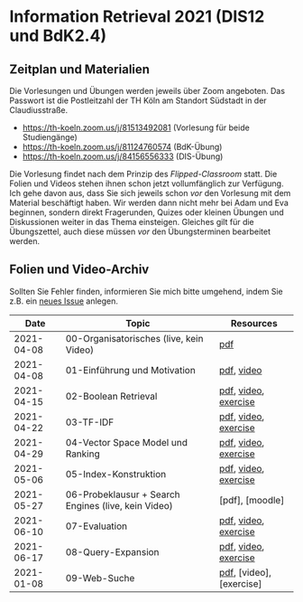 # Information Retrieval 2021 (DIS12 und BdK2.4)

## Zeitplan und Materialien

Die Vorlesungen und Übungen werden jeweils über Zoom angeboten. Das Passwort ist die Postleitzahl der TH Köln am Standort Südstadt in der Claudiusstraße. 

- https://th-koeln.zoom.us/j/81513492081 (Vorlesung für beide Studiengänge) 
- https://th-koeln.zoom.us/j/81124760574 (BdK-Übung)
- https://th-koeln.zoom.us/j/84156556333 (DIS-Übung)

Die Vorlesung findet nach dem Prinzip des *Flipped-Classroom* statt. Die Folien und Videos stehen ihnen schon jetzt vollumfänglich zur Verfügung. Ich gehe davon aus, dass Sie sich jeweils schon *vor* den Vorlesung mit dem Material beschäftigt haben. Wir werden dann nicht mehr bei Adam und Eva beginnen, sondern direkt Fragerunden, Quizes oder kleinen Übungen und Diskussionen weiter in das Thema einsteigen. Gleiches gilt für die Übungszettel, auch diese müssen *vor* den Übungsterminen bearbeitet werden.

## Folien und Video-Archiv

Sollten Sie Fehler finden, informieren Sie mich bitte umgehend, indem Sie z.B. ein [neues Issue](https://github.com/irgroup/dis12-bdk24-2021/issues) anlegen.

| Date       | Topic                                             | Resources      |
|------------|---------------------------------------------------|----------------|
| 2021-04-08 | 00-Organisatorisches (live, kein Video)           | [pdf](slides/00-syllabus.pdf) |
| 2021-04-08 | 01-Einführung und Motivation                      | [pdf](slides/01-introduction.pdf), [video](https://youtu.be/g58QPBqKJgk)  |
| 2021-04-15 | 02-Boolean Retrieval                              | [pdf](slides/02-boolean.pdf), [video](https://youtu.be/EcPBqIM3uO0), [exercise](exercises/02-boolean-exercise.pdf) |
| 2021-04-22 | 03-TF-IDF                                         | [pdf](slides/03-tfidf.pdf), [video](https://youtu.be/CPrij20NmXY), [exercise](exercises/03-tfidf-exercise.pdf) |
| 2021-04-29 | 04-Vector Space Model und Ranking                 | [pdf](slides/04-ranking.pdf), [video](https://youtu.be/b1JanvFBlWU), [exercise](exercises/04-ranking-exercise.pdf) |
| 2021-05-06 | 05-Index-Konstruktion                             | [pdf](slides/05-index.pdf), [video](https://youtu.be/GdU5SN7q0G0), [exercise](exercises/05-index-exercise.pdf) |
| 2021-05-27 | 06-Probeklausur + Search Engines (live, kein Video)| [pdf], [moodle] |
| 2021-06-10 | 07-Evaluation                                     | [pdf](slides/07-evaluation.pdf), [video](https://youtu.be/DDfa685DFfw), [exercise](exercises/07-evaluation-exercise.pdf) |
| 2021-06-17 | 08-Query-Expansion                                | [pdf](slides/08-queryexpansion.pdf), [video](https://youtu.be/4KMtwZ98vmA), [exercise](exercises/08-queryexpansion-exercise.pdf) |
| 2021-01-08 | 09-Web-Suche                                      | [pdf](slides/09-websearch.pdf), [video], [exercise] |

<!--
| 2021-12-18 | Evaluation                            | [pdf](slides/DIS12-06-evaluation.pdf), [video](https://youtu.be/DDfa685DFfw) |
| 2021-12-18 | Query Expansion                       | [pdf](slides/DIS12-07-queryexpansion.pdf), [video](https://youtu.be/4KMtwZ98vmA) |
| 2021-01-08 | Web Crawling                          | [pdf](slides/DIS12-08-webcrawling.pdf), [video](https://youtu.be/7WldGmUVztE) |
| 2021-01-08  | Link Analysis                         | [pdf](slides/DIS12-09-linkanalysis.pdf), [video](https://youtu.be/ppqwuVAw_oA) |
| 2021-01-15 at 13:30 | Exercise Evaluation                   | [exercise](exercises/DIS12-06-evaluation-exercise.pdf)    |
| 2021-01-15 at 15:15 | Exercise Query Expansion              | [exercise](exercises/DIS12-07-queryexp-exercise.pdf)    |
| 2021-01-22 at 13:30 | Exercise Web Crawling + Link Analysis | [exercise](exercises/DIS12-06-evaluation-exercise.pdf)  |
| 2021-01-22 at 15:15 | Q&A Session on everything             | [test exam](exam/DIS12-10-testexam.pdf), [discussion board](https://github.com/irgroup/dis12-2021/discussions)    |
-->
